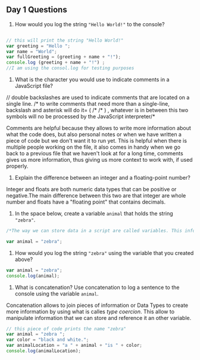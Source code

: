 ## Day 1 Questions

1. How would you log the string `"Hello World!"` to the console?

```JavaScript

// this will print the string "Hello World!"
var greeting = "Hello ";
var name = "World";
var fullGreeting = (greeting + name + "!");
console.log (greeting + name + "!") ;
//I am using the consol.log for testing purposes

```

1. What is the character you would use to indicate comments in a JavaScript file?

// double backslashes are used to indicate comments that are located on a single line.
/* to write comments that need more than a single-line, backslash and asterisk will do it= ( /* /* )  , whatever is in between this two symbols will no be processed by the JavaScript interpreter/*

Comments are helpful because they allows to write more information about what the code does, but also personal notes or when we have written a piece of code but we don't want it to run yet. This is helpful when there is multiple people working on the file, it also comes in handy when we go back to a previous file that we haven't look at for a long time, comments gives us more information, thus giving us more context to work with, if used properly.

1. Explain the difference between an integer and a floating-point number?

Integer and floats are both numeric data types that can be positive or negative.The main difference between this two are that integer are whole number and floats have a "floating point" that contains decimals.

1. In the space below, create a variable `animal` that holds the string `"zebra"`.

```JavaScript
/*The way we can store data in a script are called variables. This information can change as needed to tell the interpreter what kind of information we are manipulating. This variables helps us to remember critical information that we can reference later in the script.*/

var animal = "zebra";

```
1. How would you log the string `"zebra"` using the variable that you created above?

```JavaScript
var animal = "zebra";
console.log(animal);

```
1. What is concatenation? Use concatenation to log a sentence to the console using the variable `animal`.

Concatenation allows to join pieces of information or Data Types to create more information by using what is calles _type coercion_. This allow to manipulate information that we can store and reference it an other variable.

```JavaScript
// this piece of code prints the name "zebra"
var animal = "zebra ";
var color = "black and white.";
var animalLocation = "a " + animal + "is " + color;
console.log(animalLocation);
```
